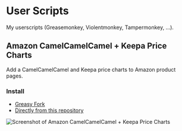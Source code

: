 # User Scripts
My userscripts (Greasemonkey, Violentmonkey, Tampermonkey, ...).

## Amazon CamelCamelCamel + Keepa Price Charts

Add a CamelCamelCamel and Keepa price charts to Amazon product pages.

### Install

* [Greasy Fork](https://greasyfork.org/en/scripts/416590-amazon-camelcamelcamel-keepa-price-charts)
* [Directly from this repository](https://github.com/mikispag/userscripts/raw/main/amazon-price-charts/script.user.js)

![Screenshot of Amazon CamelCamelCamel + Keepa Price Charts](https://greasyfork.org/rails/active_storage/blobs/eyJfcmFpbHMiOnsibWVzc2FnZSI6IkJBaHBBb2hiIiwiZXhwIjpudWxsLCJwdXIiOiJibG9iX2lkIn19--06e802d0a190e026d49d4c083055adefdbaa705d/screen-small.png)
